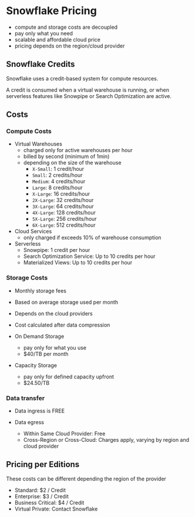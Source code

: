 # Snowflake Pricing

- compute and storage costs are decoupled
- pay only what you need
- scalable and affordable cloud price
- pricing depends on the region/cloud provider

## Snowflake Credits

Snowflake uses a credit-based system for compute resources.

A credit is consumed when a virtual warehouse is running, or when serverless features like Snowpipe or Search Optimization are active.

## Costs

### Compute Costs

- Virtual Warehouses
  - charged only for active warehouses per hour
  - billed by second (minimum of 1min)
  - depending on the size of the warehouse
    - `X-Small`: 1 credit/hour
    - `Small`: 2 credits/hour
    - `Medium`: 4 credits/hour
    - `Large`: 8 credits/hour
    - `X-Large`: 16 credits/hour
    - `2X-Large`: 32 credits/hour
    - `3X-Large`: 64 credits/hour
    - `4X-Large`: 128 credits/hour
    - `5X-Large`: 256 credits/hour
    - `6X-Large`: 512 credits/hour
- Cloud Services
  - only charged if exceeds 10% of warehouse consumption
- Serverless
  - Snowpipe: 1 credit per hour
  - Search Optimization Service: Up to 10 credits per hour
  - Materialized Views: Up to 10 credits per hour

### Storage Costs

- Monthly storage fees
- Based on average storage used per month
- Depends on the cloud providers
- Cost calculated after data compression

- On Demand Storage

  - pay only for what you use
  - $40/TB per month

- Capacity Storage
  - pay only for defined capacity upfront
  - $24.50/TB

### Data transfer

- Data ingress is FREE
- Data egress

  - Within Same Cloud Provider: Free
  - Cross-Region or Cross-Cloud: Charges apply, varying by region and cloud provider

## Pricing per Editions

These costs can be different depending the region of the provider

- Standard: $2 / Credit
- Enterprise: $3 / Credit
- Business Critical: $4 / Credit
- Virtual Private: Contact Snowflake
